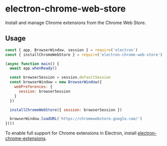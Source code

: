 # electron-chrome-web-store

Install and manage Chrome extensions from the Chrome Web Store.

## Usage

```js
const { app, BrowserWindow, session } = require('electron')
const { installChromeWebStore } = require('electron-chrome-web-store')

(async function main() {
  await app.whenReady()

  const browserSession = session.defaultSession
  const browserWindow = new BrowserWindow({
    webPreferences: {
      session: browserSession
    }
  })

  installChromeWebStore({ session: browserSession })

  browserWindow.loadURL('https://chromewebstore.google.com/')
}())
```

To enable full support for Chrome extensions in Electron, install [electron-chrome-extensions](https://www.npmjs.com/package/electron-chrome-extensions).

